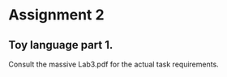 # Assignment 2

## Toy language part 1.

Consult the massive Lab3.pdf for the actual task requirements.